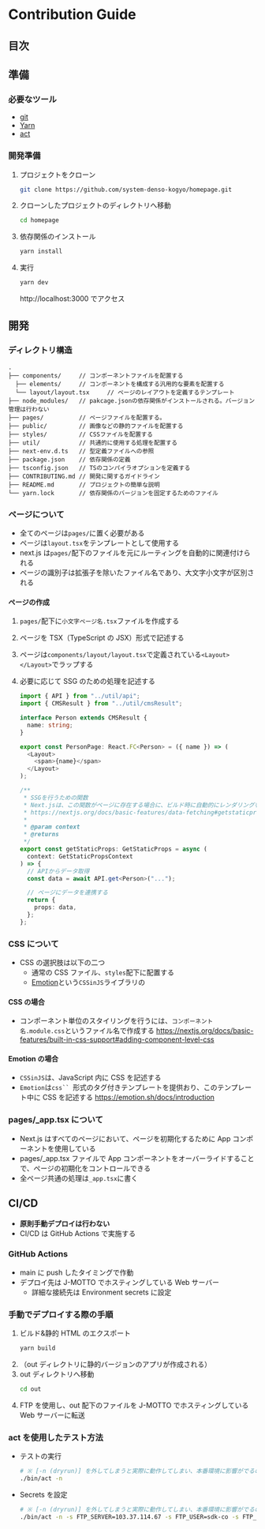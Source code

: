 # Contribution Guide

## 目次

## 準備

### 必要なツール

- [git](https://git-scm.com/downloads)
- [Yarn](https://classic.yarnpkg.com/en/docs/install#windows-stable)
- [act](https://github.com/nektos/act)

### 開発準備

1. プロジェクトをクローン
   ```sh
   git clone https://github.com/system-denso-kogyo/homepage.git
   ```
1. クローンしたプロジェクトのディレクトリへ移動
   ```sh
   cd homepage
   ```
1. 依存関係のインストール
   ```sh
   yarn install
   ```
1. 実行
   ```sh
   yarn dev
   ```
   http://localhost:3000 でアクセス

## 開発

### ディレクトリ構造

```
.
├── components/     // コンポーネントファイルを配置する
  ├── elements/     // コンポーネントを構成する汎用的な要素を配置する
  └── layout/layout.tsx     // ページのレイアウトを定義するテンプレート
├── node_modules/   // pakcage.jsonの依存関係がインストールされる。バージョン管理は行わない
├── pages/          // ページファイルを配置する。
├── public/         // 画像などの静的ファイルを配置する
├── styles/         // CSSファイルを配置する
├── util/           // 共通的に使用する処理を配置する
├── next-env.d.ts   // 型定義ファイルへの参照
├── package.json    // 依存関係の定義
├── tsconfig.json   // TSのコンパイラオプションを定義する
├── CONTRIBUTING.md // 開発に関するガイドライン
├── README.md       // プロジェクトの簡単な説明
└── yarn.lock       // 依存関係のバージョンを固定するためのファイル
```

### ページについて

- 全てのページは`pages/`に置く必要がある
- ページは`layout.tsx`をテンプレートとして使用する
- next.js は`pages/`配下のファイルを元にルーティングを自動的に関連付けられる
- ページの識別子は拡張子を除いたファイル名であり、大文字小文字が区別される

#### ページの作成

1. `pages/`配下に`小文字ページ名.tsx`ファイルを作成する
1. ページを TSX（TypeScript の JSX）形式で記述する
1. ページは`components/layout/layout.tsx`で定義されている`<Layout></Layout>`でラップする
1. 必要に応じて SSG のための処理を記述する

   ```ts
   import { API } from "../util/api";
   import { CMSResult } from "../util/cmsResult";

   interface Person extends CMSResult {
     name: string;
   }

   export const PersonPage: React.FC<Person> = ({ name }) => (
     <Layout>
       <span>{name}</span>
     </Layout>
   );

   /**
    * SSGを行うための関数
    * Next.jsは、この関数がページに存在する場合に、ビルド時に自動的にレンダリングを行う
    * https://nextjs.org/docs/basic-features/data-fetching#getstaticprops-static-generation
    *
    * @param context
    * @returns
    */
   export const getStaticProps: GetStaticProps = async (
     context: GetStaticPropsContext
   ) => {
     // APIからデータ取得
     const data = await API.get<Person>("...");

     // ページにデータを連携する
     return {
       props: data,
     };
   };
   ```

### CSS について

- CSS の選択肢は以下の二つ
  - 通常の CSS ファイル、`styles`配下に配置する
  - [Emotion](https://emotion.sh/docs/introduction)という`CSSinJS`ライブラリの

#### CSS の場合

- コンポーネント単位のスタイリングを行うには、`コンポーネント名.module.css`というファイル名で作成する
  https://nextjs.org/docs/basic-features/built-in-css-support#adding-component-level-css

#### Emotion の場合

- `CSSinJS`は、JavaScript 内に CSS を記述する
- `Emotion`は` css``  `形式のタグ付きテンプレートを提供おり、このテンプレート中に CSS を記述する
  https://emotion.sh/docs/introduction

### pages/\_app.tsx について

- Next.js はすべてのページにおいて、ページを初期化するために App コンポーネントを使用している
- pages/\_app.tsx ファイルで App コンポーネントをオーバーライドすることで、ページの初期化をコントロールできる
- 全ページ共通の処理は`_app.tsx`に書く

## CI/CD

- **原則手動デプロイは行わない**
- CI/CD は GitHub Actions で実施する

### GitHub Actions

- main に push したタイミングで作動
- デプロイ先は J-MOTTO でホスティングしている Web サーバー
  - 詳細な接続先は Environment secrets に設定

### 手動でデプロイする際の手順

1. ビルド&静的 HTML のエクスポート
   ```sh
   yarn build
   ```
1. （out ディレクトリに静的バージョンのアプリが作成される）
1. out ディレクトリへ移動
   ```sh
   cd out
   ```
1. FTP を使用し、out 配下のファイルを J-MOTTO でホスティングしている Web サーバーに転送

### act を使用したテスト方法

- テストの実行
  ```sh
  # ※ [-n (dryrun)] を外してしまうと実際に動作してしまい、本番環境に影響がでるので理解して実施すること
  ./bin/act -n
  ```
- Secrets を設定
  ```sh
  # ※ [-n (dryrun)] を外してしまうと実際に動作してしまい、本番環境に影響がでるので理解して実施すること
  ./bin/act -n -s FTP_SERVER=103.37.114.67 -s FTP_USER=sdk-co -s FTP_PASSWORD=?qO5ba94
  ```
